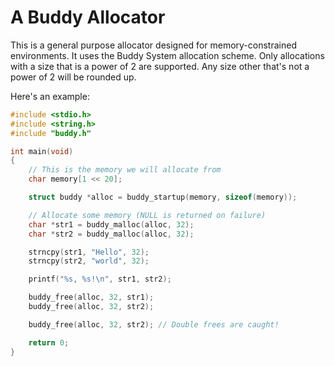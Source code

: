 # A Buddy Allocator
This is a general purpose allocator designed for memory-constrained environments. It uses the Buddy System allocation scheme. Only allocations with a size that is a power of 2 are supported. Any size other that's not a power of 2 will be rounded up.

Here's an example:

```c
#include <stdio.h>
#include <string.h>
#include "buddy.h"

int main(void)
{
    // This is the memory we will allocate from
    char memory[1 << 20];

    struct buddy *alloc = buddy_startup(memory, sizeof(memory));

    // Allocate some memory (NULL is returned on failure)
    char *str1 = buddy_malloc(alloc, 32);
    char *str2 = buddy_malloc(alloc, 32);

    strncpy(str1, "Hello", 32);
    strncpy(str2, "world", 32);

    printf("%s, %s!\n", str1, str2);

    buddy_free(alloc, 32, str1);
    buddy_free(alloc, 32, str2);

    buddy_free(alloc, 32, str2); // Double frees are caught!

    return 0;
}
```
